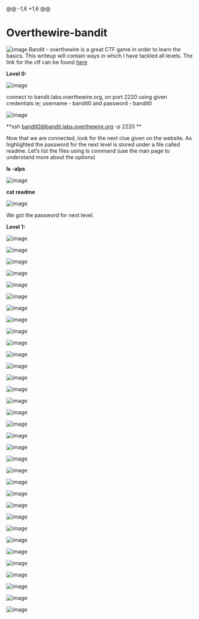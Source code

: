 @@ -1,6 +1,6 @@
# Overthewire-bandit
![image](https://user-images.githubusercontent.com/94873357/149216623-26ed1eb1-5103-4ec6-8c1d-b24d20e7cb48.png)
Bandit - overthewire is a great CTF game in order to learn the basics. This writeup will contain ways in which I have tackled all levels.
The link for the ctf can be found [here](https://overthewire.org/wargames/bandit/)

**Level 0:**

![image](https://user-images.githubusercontent.com/94873357/149216707-f567fde2-b331-4f3d-a2ec-95e9e6340c3e.png)

connect to bandit.labs.overthewire.org, on port 2220 using given credentials ie; username - bandit0 and password - bandit0

![image](https://user-images.githubusercontent.com/94873357/149354659-7e5088cd-fa5c-4d33-a110-f00b4374b145.png)

**ssh bandit0@bandit.labs.overthewire.org -p 2220 **

Now that we are connected, look for the next clue given on the website. As highlighted the password for the next level is stored under a file called readme. Let’s list the files using ls command (use the man page to understand more about the options)


**ls -alps**

![image](https://user-images.githubusercontent.com/94873357/149356411-4ffad94c-7371-4d67-8f52-44078aaa3050.png)

**cat readme**

![image](https://user-images.githubusercontent.com/94873357/149356538-37b1395f-3d8d-42ec-a34e-8cd737e3e737.png)

We got the password for next level.



**Level 1:**

![image](https://user-images.githubusercontent.com/94873357/149216742-bd994f58-4b3b-47f0-8fb0-c15ac6df78b2.png)



![image](https://user-images.githubusercontent.com/94873357/149216767-27fee159-605e-4bb1-a1f5-7e1dccb8035b.png)


![image](https://user-images.githubusercontent.com/94873357/149216801-7d12a572-c5da-46ac-8797-a253b1923aad.png)


![image](https://user-images.githubusercontent.com/94873357/149216832-19a6db9d-e330-4311-94e7-9b831361b361.png)


![image](https://user-images.githubusercontent.com/94873357/149216853-8cadb905-18d1-41c5-b240-609a1ff783b0.png)


![image](https://user-images.githubusercontent.com/94873357/149216879-a91060c2-c950-4162-bc21-bae1526d6898.png)


![image](https://user-images.githubusercontent.com/94873357/149216898-21a98385-42cd-47ff-a086-8ca1cd2f7ed6.png)


![image](https://user-images.githubusercontent.com/94873357/149216926-9849c581-c497-438e-a64a-3655b9c9cbe5.png)


![image](https://user-images.githubusercontent.com/94873357/149216947-86471da2-421f-475e-b8c0-b305057d69bd.png)


![image](https://user-images.githubusercontent.com/94873357/149216969-fd606367-7890-43c3-bbf5-9ae6e3d97da2.png)


![image](https://user-images.githubusercontent.com/94873357/149216992-e6a76004-93a2-419d-8043-29b662f1f192.png)


![image](https://user-images.githubusercontent.com/94873357/149217014-8ad7d53e-1152-4bde-93ae-0d542ed73322.png)


![image](https://user-images.githubusercontent.com/94873357/149217029-b091de88-d415-4f24-aa3b-24de01aec9be.png)


![image](https://user-images.githubusercontent.com/94873357/149217055-bb8eab8f-80a6-463b-b4ed-0e31bf339d9d.png)


![image](https://user-images.githubusercontent.com/94873357/149217071-e81c1d68-e3d0-4d08-a348-79b3f9601453.png)


![image](https://user-images.githubusercontent.com/94873357/149217093-8773f656-9b52-40df-b06f-8419974b195f.png)


![image](https://user-images.githubusercontent.com/94873357/149217114-a040f121-b54a-4b65-99e5-d6f91a8c7126.png)


![image](https://user-images.githubusercontent.com/94873357/149217137-0ab56e8c-e2ba-4f75-b074-14b48d47dd28.png)


![image](https://user-images.githubusercontent.com/94873357/149217163-fb6be456-2867-474e-8f61-b45e07b2acef.png)


![image](https://user-images.githubusercontent.com/94873357/149217182-66a6610a-a39e-4569-acdf-9dba580266fe.png)


![image](https://user-images.githubusercontent.com/94873357/149217217-34ac15a5-1f47-49ba-acc7-69496b6319d8.png)


![image](https://user-images.githubusercontent.com/94873357/149217248-fb3c9312-5285-480e-9aca-c0805be95ddf.png)


![image](https://user-images.githubusercontent.com/94873357/149217269-ff45c90b-04d8-4529-9331-8c12e4f115ab.png)


![image](https://user-images.githubusercontent.com/94873357/149217286-c72b6dbe-9326-4957-bceb-d71403ed18ab.png)


![image](https://user-images.githubusercontent.com/94873357/149217306-38d41f61-050d-490a-abc9-b2dd36d29d4f.png)


![image](https://user-images.githubusercontent.com/94873357/149217323-cfc422e0-7832-4dc3-83c8-8e403e4229c2.png)


![image](https://user-images.githubusercontent.com/94873357/149217341-67a94a41-4b0b-4ad7-861b-cc0f44ed0aeb.png)


![image](https://user-images.githubusercontent.com/94873357/149217367-da017acf-cd5e-45da-adff-6d80eb699814.png)


![image](https://user-images.githubusercontent.com/94873357/149217390-294333c0-abfd-44a7-ab59-38d2dc7c5812.png)


![image](https://user-images.githubusercontent.com/94873357/149217411-2e675ea4-d7c1-4852-aa1d-04befab5eb91.png)


![image](https://user-images.githubusercontent.com/94873357/149217438-026dac10-7caf-4d76-b079-8a9407b5a73a.png)


![image](https://user-images.githubusercontent.com/94873357/149217460-f0793c9d-8c2f-4f92-8478-0f2a7d6befa7.png)


![image](https://user-images.githubusercontent.com/94873357/149217480-043b3fbf-3de0-48e6-b96b-420b28747c6b.png)


